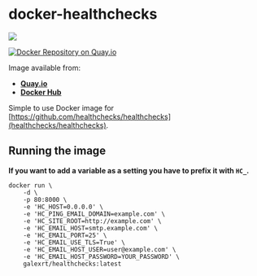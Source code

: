 # docker-healthchecks
[![](https://images.microbadger.com/badges/image/galexrt/healthchecks.svg)](https://microbadger.com/images/galexrt/healthchecks "Get your own image badge on microbadger.com")

[![Docker Repository on Quay.io](https://quay.io/repository/galexrt/healthchecks/status "Docker Repository on Quay.io")](https://quay.io/repository/galexrt/healthchecks)

Image available from:
* [**Quay.io**](https://quay.io/repository/galexrt/healthchecks)
* [**Docker Hub**](https://hub.docker.com/r/galexrt/healthchecks)


Simple to use Docker image for [https://github.com/healthchecks/healthchecks](healthchecks/healthchecks).

## Running the image
**If you want to add a variable as a setting you have to prefix it with `HC_`.**

```
docker run \
    -d \
    -p 80:8000 \
    -e 'HC_HOST=0.0.0.0' \
    -e 'HC_PING_EMAIL_DOMAIN=example.com' \
    -e 'HC_SITE_ROOT=http://example.com' \
    -e 'HC_EMAIL_HOST=smtp.example.com' \
    -e 'HC_EMAIL_PORT=25' \
    -e 'HC_EMAIL_USE_TLS=True' \
    -e 'HC_EMAIL_HOST_USER=user@example.com' \
    -e 'HC_EMAIL_HOST_PASSWORD=YOUR_PASSWORD' \
    galexrt/healthchecks:latest
```
